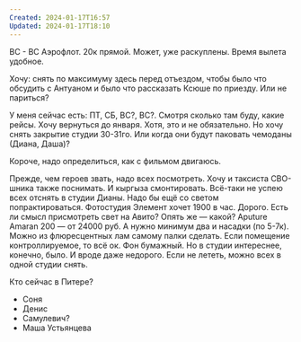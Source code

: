 ```yaml
---
Created: 2024-01-17T16:57
Updated: 2024-01-17T18:10
---
```

ВС - ВС Аэрофлот. 20к прямой. Может, уже раскуплены. Время вылета удобное.

Хочу: снять по максимуму здесь перед отъездом, чтобы было что обсудить с Антуаном и было что рассказать Ксюше по приезду. Или не париться?

У меня сейчас есть: ПТ, СБ, ВС?, ВС?. Смотря сколько там буду, какие рейсы. Хочу вернуться до января. Хотя, это и не обязательно. Но хочу снять закрытие студии 30-31го. Или когда они будут паковать чемоданы (Диана, Даша)?

Короче, надо определиться, как с фильмом двигаюсь.

Прежде, чем героев звать, надо всех посмотреть. Хочу и таксиста СВО-шника также поснимать. И кыргыза смонтировать. Всё-таки не успею всех отснять в студии Дианы. Надо бы ещё со светом попрактироваться. Фотостудия Элемент хочет 1900 в час. Дорого. Есть ли смысл присмотреть свет на Авито? Опять же — какой? Aputure Amaran 200 — от 24000 руб. А нужно минимум два и насадки (по 5-7к). Можно из флюресцентных лам самому палки сделать. Если помещение контроллируемое, то всё ок. Фон бумажный. Но в студии интереснее, конечно, было. И вроде даже недорого. Если не лететь, можно всех в одной студии снять.

Кто сейчас в Питере?

- Соня
- Денис
- Самулевич?
- Маша Устьянцева